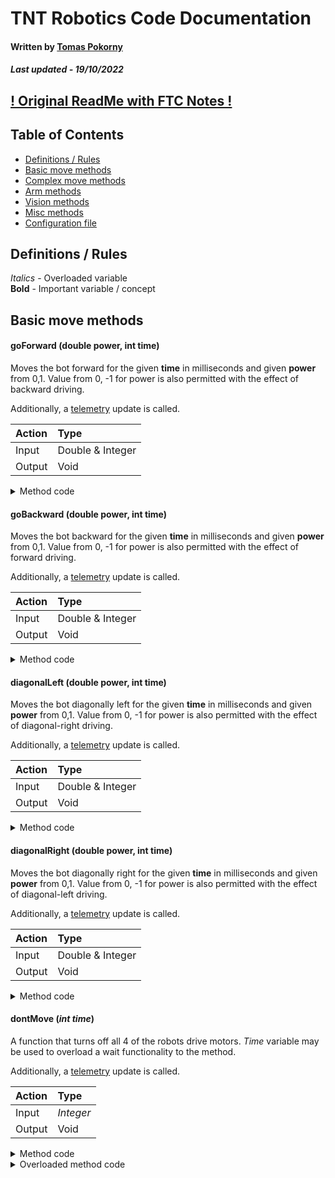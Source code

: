 
# TNT Robotics Code Documentation
#### Written by [Tomas Pokorny](  mailto:tomasekpokorny02@gmail.com?subject=TNT%20Robotics%20Code)
##### Last updated - 19/10/2022

## [! Original ReadMe with FTC Notes !](https://github.com/TNT-Robotics/TNT-Robotics-Code-Main/blob/main/FTCReadMe.md)

## Table of Contents
- [Definitions / Rules](#Definitions-/-Rules)
- [Basic move methods](#Basic-move-methods)
- [Complex move methods](#example2)
- [Arm methods](#third-example)
- [Vision methods](#fourth-examplehttpwwwfourthexamplecom)
- [Misc methods](#misc)
- [Configuration file](#config)

## Definitions / Rules

*Italics* - Overloaded variable <br>
**Bold** - Important variable / concept

## Basic move methods

#### goForward (double power, int time)
Moves the bot forward for the given **time** in milliseconds and given **power** from 0,1. Value from 0, -1 for power is also permitted with the effect of backward driving. 

Additionally, a [telemetry](#telemetry) update is called. 

| Action   | Type    |
| :---------| :------- |
| Input    | Double & Integer  |
| Output   | Void |
<details>
  <summary>Method code</summary>
  
  ```java
  public void goForward(double power, int time) {
        newFunctions.updateTele("Going forward with power " + power + " for " + time + "ms", 0);
        cfg.getRfD().setPower(power);
        cfg.getLfD().setPower(power);
        cfg.getLbD().setPower(power);
        cfg.getRbD().setPower(power);
        newFunctions.slp(time);
        dontMove();
    }
  ```
</details>


#### goBackward (double power, int time)
Moves the bot backward for the given **time** in milliseconds and given **power** from 0,1. Value from 0, -1 for power is also permitted with the effect of forward driving. 

Additionally, a [telemetry](#telemetry) update is called. 

| Action   | Type    |
| :---------| :------- |
| Input    | Double & Integer  |
| Output   | Void |
<details>
  <summary>Method code</summary>
  
  ```java
  public void goBackward(double power, int time) {
        power *= -1;

        newFunctions.updateTele("Going backwards with power " + power + " for " + time + "ms", 0);

        cfg.getRfD().setPower(power);
        cfg.getLfD().setPower(power);
        cfg.getLbD().setPower(power);
        cfg.getRbD().setPower(power);
        newFunctions.slp(time);
        dontMove();
    }
  ```
</details>

#### diagonalLeft (double power, int time)
Moves the bot diagonally left for the given **time** in milliseconds and given **power** from 0,1. Value from 0, -1 for power is also permitted with the effect of diagonal-right driving. 

Additionally, a [telemetry](#telemetry) update is called. 

| Action   | Type    |
| :---------| :------- |
| Input    | Double & Integer  |
| Output   | Void |
<details>
  <summary>Method code</summary>
  
  ```java
  public void diagonalLeft(double power, int time) {
        newFunctions.updateTele("Strafing diagonal left with power " + power + " for " + time + "ms", 0);
        cfg.getRfD().setPower(power);
        cfg.getLfD().setPower(0);
        cfg.getLbD().setPower(power);
        cfg.getRbD().setPower(0);
        newFunctions.slp(time);
        dontMove();
    }
  ```
</details>

#### diagonalRight (double power, int time)
Moves the bot diagonally right for the given **time** in milliseconds and given **power** from 0,1. Value from 0, -1 for power is also permitted with the effect of diagonal-left driving. 

Additionally, a [telemetry](#telemetry) update is called. 

| Action   | Type    |
| :---------| :------- |
| Input    | Double & Integer  |
| Output   | Void |
<details>
  <summary>Method code</summary>
  
  ```java
  public void diagonalRight(double power, int time) {
        newFunctions.updateTele("Strafing diagonal right with power " + power + " for " + time + "ms", 0);
        cfg.getRfD().setPower(0);
        cfg.getLfD().setPower(power);
        cfg.getLbD().setPower(0);
        cfg.getRbD().setPower(power);
        newFunctions.slp(time);
        dontMove();
    }
  ```
</details>

#### dontMove (*int time*)
A function that turns off all 4 of the robots drive motors. *Time* variable may be used to overload a wait functionality to the method.

Additionally, a [telemetry](#telemetry) update is called. 

| Action   | Type    |
| :---------| :------- |
| Input    | *Integer*  |
| Output   | Void |
<details>
  <summary>Method code</summary>
  
  ```java
  public void dontMove() {
        newFunctions.updateTele("Stopped", 0);
        cfg.getRfD().setPower(0);
        cfg.getLfD().setPower(0);
        cfg.getLbD().setPower(0);
        cfg.getRbD().setPower(0);
    }
  ```
</details>
<details>
  <summary>Overloaded method code</summary>
  
  ```java
  public void dontMove(int time) {

        newFunctions.updateTele("Waiting for " + time + "ms", 0);
        cfg.getRfD().setPower(0);
        cfg.getLfD().setPower(0);
        cfg.getLbD().setPower(0);
        cfg.getRbD().setPower(0);
        newFunctions.slp(time);
    }
  ```
</details>



